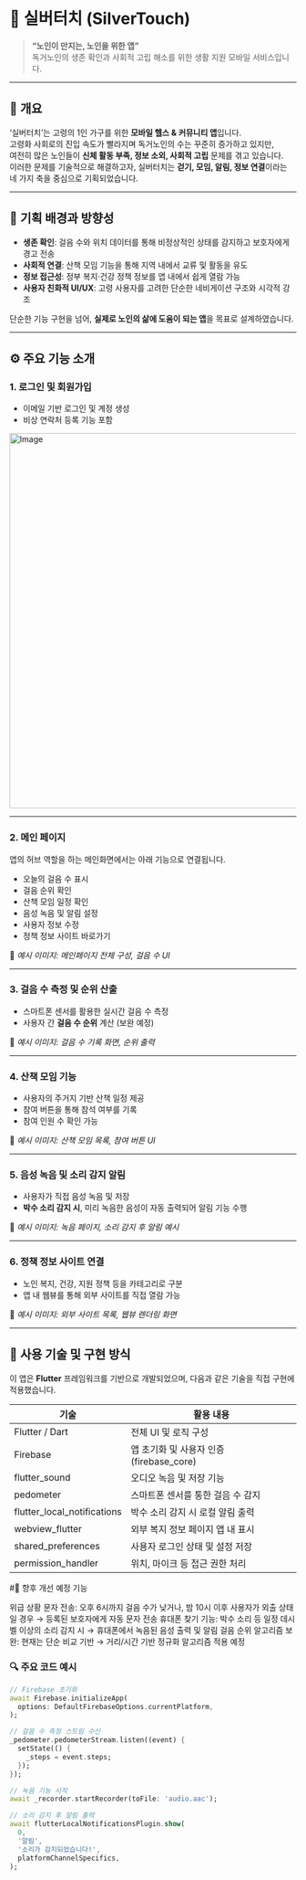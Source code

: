 # 🧓 실버터치 (SilverTouch)

> **“노인이 만지는, 노인을 위한 앱”**  
> 독거노인의 생존 확인과 사회적 고립 해소를 위한 생활 지원 모바일 서비스입니다.

---

## 🧭 개요

‘실버터치’는 고령의 1인 가구를 위한 **모바일 헬스 & 커뮤니티 앱**입니다.  
고령화 사회로의 진입 속도가 빨라지며 독거노인의 수는 꾸준히 증가하고 있지만,  
여전히 많은 노인들이 **신체 활동 부족, 정보 소외, 사회적 고립** 문제를 겪고 있습니다.  
이러한 문제를 기술적으로 해결하고자, 실버터치는 **걷기, 모임, 알림, 정보 연결**이라는 네 가지 축을 중심으로 기획되었습니다.

---

## 🎯 기획 배경과 방향성

- **생존 확인**: 걸음 수와 위치 데이터를 통해 비정상적인 상태를 감지하고 보호자에게 경고 전송
- **사회적 연결**: 산책 모임 기능을 통해 지역 내에서 교류 및 활동을 유도
- **정보 접근성**: 정부 복지·건강 정책 정보를 앱 내에서 쉽게 열람 가능
- **사용자 친화적 UI/UX**: 고령 사용자를 고려한 단순한 네비게이션 구조와 시각적 강조

단순한 기능 구현을 넘어, **실제로 노인의 삶에 도움이 되는 앱**을 목표로 설계하였습니다.

---

## ⚙️ 주요 기능 소개

### 1. 로그인 및 회원가입  
- 이메일 기반 로그인 및 계정 생성  
- 비상 연락처 등록 기능 포함

<img width="1162" height="657" alt="Image" src="https://github.com/user-attachments/assets/ede29455-6447-47aa-bd2f-2a664905ec62" />

---

### 2. 메인 페이지  
앱의 허브 역할을 하는 메인화면에서는 아래 기능으로 연결됩니다.
- 오늘의 걸음 수 표시  
- 걸음 순위 확인  
- 산책 모임 일정 확인  
- 음성 녹음 및 알림 설정  
- 사용자 정보 수정  
- 정책 정보 사이트 바로가기

📸 _예시 이미지: 메인페이지 전체 구성, 걸음 수 UI_

---

### 3. 걸음 수 측정 및 순위 산출  
- 스마트폰 센서를 활용한 실시간 걸음 수 측정  
- 사용자 간 **걸음 수 순위** 계산 (보완 예정)

📸 _예시 이미지: 걸음 수 기록 화면, 순위 출력_

---

### 4. 산책 모임 기능  
- 사용자의 주거지 기반 산책 일정 제공  
- 참여 버튼을 통해 참석 여부를 기록  
- 참여 인원 수 확인 가능

📸 _예시 이미지: 산책 모임 목록, 참여 버튼 UI_

---

### 5. 음성 녹음 및 소리 감지 알림  
- 사용자가 직접 음성 녹음 및 저장  
- **박수 소리 감지 시**, 미리 녹음한 음성이 자동 출력되어 알림 기능 수행

📸 _예시 이미지: 녹음 페이지, 소리 감지 후 알림 예시_

---

### 6. 정책 정보 사이트 연결  
- 노인 복지, 건강, 지원 정책 등을 카테고리로 구분  
- 앱 내 웹뷰를 통해 외부 사이트를 직접 열람 가능

📸 _예시 이미지: 외부 사이트 목록, 웹뷰 렌더링 화면_

---

## 🔧 사용 기술 및 구현 방식

이 앱은 **Flutter** 프레임워크를 기반으로 개발되었으며, 다음과 같은 기술을 직접 구현에 적용했습니다.

| 기술 | 활용 내용 |
|------|-----------|
| Flutter / Dart | 전체 UI 및 로직 구성 |
| Firebase | 앱 초기화 및 사용자 인증 (firebase_core) |
| flutter_sound | 오디오 녹음 및 저장 기능 |
| pedometer | 스마트폰 센서를 통한 걸음 수 감지 |
| flutter_local_notifications | 박수 소리 감지 시 로컬 알림 출력 |
| webview_flutter | 외부 복지 정보 페이지 앱 내 표시 |
| shared_preferences | 사용자 로그인 상태 및 설정 저장 |
| permission_handler | 위치, 마이크 등 접근 권한 처리 |


#🔄 향후 개선 예정 기능

위급 상황 문자 전송:
오후 6시까지 걸음 수가 낮거나, 밤 10시 이후 사용자가 외출 상태일 경우
→ 등록된 보호자에게 자동 문자 전송
휴대폰 찾기 기능:
박수 소리 등 일정 데시벨 이상의 소리 감지 시
→ 휴대폰에서 녹음된 음성 출력 및 알림
걸음 순위 알고리즘 보완:
현재는 단순 비교 기반 → 거리/시간 기반 정규화 알고리즘 적용 예정

### 🔍 주요 코드 예시

```dart
// Firebase 초기화
await Firebase.initializeApp(
  options: DefaultFirebaseOptions.currentPlatform,
);

// 걸음 수 측정 스트림 수신
_pedometer.pedometerStream.listen((event) {
  setState(() {
    _steps = event.steps;
  });
});

// 녹음 기능 시작
await _recorder.startRecorder(toFile: 'audio.aac');

// 소리 감지 후 알림 출력
await flutterLocalNotificationsPlugin.show(
  0,
  '알림',
  '소리가 감지되었습니다!',
  platformChannelSpecifics,
);



